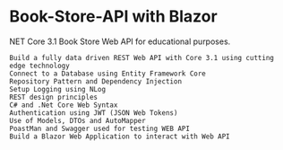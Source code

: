 # Book-Store-API with Blazor
NET Core 3.1 Book Store Web API for educational purposes.

    Build a fully data driven REST Web API with Core 3.1 using cutting edge technology
    Connect to a Database using Entity Framework Core
    Repository Pattern and Dependency Injection
    Setup Logging using NLog
    REST design principles
    C# and .Net Core Web Syntax
    Authentication using JWT (JSON Web Tokens)
    Use of Models, DTOs and AutoMapper
	PoastMan and Swagger used for testing WEB API
    Build a Blazor Web Application to interact with Web API
  

